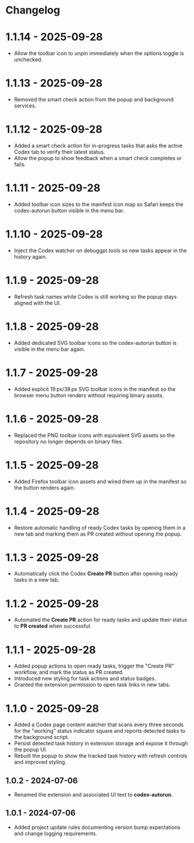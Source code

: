 # Changelog

# 1.1.14 - 2025-09-28
- Allow the toolbar icon to unpin immediately when the options toggle is unchecked.

# 1.1.13 - 2025-09-28
- Removed the smart check action from the popup and background services.

# 1.1.12 - 2025-09-28
- Added a smart check action for in-progress tasks that asks the active Codex tab to verify their latest status.
- Allow the popup to show feedback when a smart check completes or fails.

# 1.1.11 - 2025-09-28
- Added toolbar icon sizes to the manifest icon map so Safari keeps the codex-autorun button visible in the menu bar.

# 1.1.10 - 2025-09-28
- Inject the Codex watcher on debuggpt.tools so new tasks appear in the history again.

# 1.1.9 - 2025-09-28
- Refresh task names while Codex is still working so the popup stays aligned with the UI.

# 1.1.8 - 2025-09-28
- Added dedicated SVG toolbar icons so the codex-autorun button is visible in the menu bar again.

# 1.1.7 - 2025-09-28
- Added explicit 19 px/38 px SVG toolbar icons in the manifest so the browser menu button renders without requiring binary assets.

# 1.1.6 - 2025-09-28
- Replaced the PNG toolbar icons with equivalent SVG assets so the repository no longer depends on binary files.

# 1.1.5 - 2025-09-28
- Added Firefox toolbar icon assets and wired them up in the manifest so the button renders again.

# 1.1.4 - 2025-09-28
- Restore automatic handling of ready Codex tasks by opening them in a new tab and marking them as PR created without opening the popup.

# 1.1.3 - 2025-09-28
- Automatically click the Codex **Create PR** button after opening ready tasks in a new tab.

# 1.1.2 - 2025-09-28
- Automated the **Create PR** action for ready tasks and update their status to **PR created** when successful.

# 1.1.1 - 2025-09-28
- Added popup actions to open ready tasks, trigger the "Create PR" workflow, and mark the status as PR created.
- Introduced new styling for task actions and status badges.
- Granted the extension permission to open task links in new tabs.

# 1.1.0 - 2025-09-28
- Added a Codex page content watcher that scans every three seconds for the "working" status indicator square and reports detected tasks to the background script.
- Persist detected task history in extension storage and expose it through the popup UI.
- Rebuilt the popup to show the tracked task history with refresh controls and improved styling.

## 1.0.2 - 2024-07-06
- Renamed the extension and associated UI text to **codex-autorun**.

## 1.0.1 - 2024-07-06
- Added project update rules documenting version bump expectations and change logging requirements.
